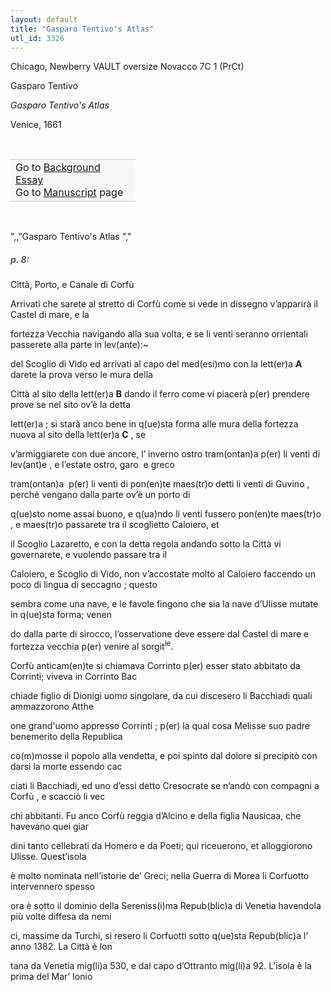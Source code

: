 ```yaml
---
layout: default
title: "Gasparo Tentivo's Atlas"
utl_id: 3326
---
```



Chicago, Newberry VAULT oversize Novacco 7C 1 (PrCt)


Gasparo Tentivo


*Gasparo Tentivo's Atlas*


Venice, 1661


 

<table border="0.5" cellpadding="1" cellspacing="1" style="width: 200px; background-color:#F8F8F8;"><tbody style="border-color:#ccc"><tr style="border-color:#ccc"><td>Go to <a href="https://centerfordigitalhumanities.github.io/Newberry-Italian-paleography/essay/063" target="_blank">Background Essay</a><br />
			Go to <a href="https://centerfordigitalhumanities.github.io/Newberry-Italian-paleography/www/record.html?id=063" target="_blank">Manuscript</a> page</td>
</tr></tbody></table>
 

",,"Gasparo Tentivo's Atlas
","
<h5 style="color:#555;">p. 8:</h5>

Città, Porto, e Canale di Corfù


Arrivati che sarete al stretto di Corfù come si vede in dissegno v’apparirà il Castel di mare, e la


fortezza Vecchia navigando alla sua volta, e se li venti seranno orrientali passerete alla parte in lev(ante):~


del Scoglio di Vido ed arrivati al capo del med(esi)mo con la lett(er)a **A** darete la prova verso le mura della


Città al sito della lett(er)a **B** dando il ferro come vi piacerà p(er) prendere prove se nel sito ov’è la detta


lett(er)a ; si starà anco bene in q(ue)sta forma alle mura della fortezza nuova al sito della lett(er)a **C** , se


v’armiggiarete con due ancore, l’ inverno ostro tram(ontan)a p(er) li venti di lev(ant)e , e l’estate ostro, garo  e greco


tram(ontan)a  p(er) li venti di pon(en)te maes(tr)o detti li venti di Guvino , perchè vengano dalla parte ov’è un porto di


q(ue)sto nome assai buono, e q(ua)ndo li venti fussero pon(en)te maes(tr)o , e maes(tr)o passarete tra il scoglietto Caloiero, et


il Scoglio Lazaretto, e con la detta regola andando sotto la Città vi governarete, e vuolendo passare tra il


Caloiero, e Scoglio di Vido, non v’accostate molto al Caloiero faccendo un poco di lingua di seccagno ; questo


sembra come una nave, e le favole fingono che sia la nave d’Ulisse mutate in q(ue)sta forma; venen


do dalla parte di sirocco, l’osservatione deve essere dal Castel di mare e fortezza vecchia p(er) venire al sorgit<sup>le</sup>.


Corfù anticam(en)te si chiamava Corrinto p(er) esser stato abbitato da Corrinti; viveva in Corrinto Bac


chiade figlio di Dionigi uomo singolare, da cui discesero li Bacchiadi quali ammazzorono Atthe


one grand'uomo appresso Corrinti ; p(er) la qual cosa Melisse suo padre benemerito della Republica


co(m)mosse il popolo alla vendetta, e poi spinto dal dolore si precipitò con darsi la morte essendo cac


ciati li Bacchiadi, ed uno d’essi detto Cresocrate se n’andò con compagni a Corfù , e scacciò li vec


chi abbitanti. Fu anco Corfù reggia d’Alcino e della figlia Nausicaa, che havevano quei giar


dini tanto cellebrati da Homero e da Poeti; qui riceuerono, et alloggiorono Ulisse. Quest’isola


è molto nominata nell’istorie de’ Greci; nella Guerra di Morea li Corfuotto intervennero spesso


ora è sotto il dominio della Sereniss(i)ma Repub(blic)a di Venetia havendola più volte diffesa da nemi


ci, massime da Turchi, si resero li Corfuotti sotto q(ue)sta Repub(blic)a l’ anno 1382. La Città è lon


tana da Venetia mig(li)a 530, e dal capo d’Ottranto mig(li)a 92. L’isola è la prima del Mar’ Ionio

